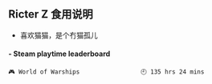 ## Ricter Z 食用说明
- 喜欢猫猫，是个冇猫孤儿

<!-- steam-box start -->
#### - Steam playtime leaderboard
```text
🎮 World of Warships                 🕘 135 hrs 24 mins
```
<!-- Powered by https://github.com/YouEclipse/steam-box . -->
<!-- steam-box end -->

